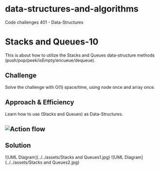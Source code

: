 # data-structures-and-algorithms
Code challenges 401 - Data-Structures

# Stacks and Queues-10
This is about how to utilize the Stacks and Queues data-structure methods (push/pop/peek/isEmpty/encueue/dequeue).
## Challenge
Solve the challenge with O(1) space/time, using node once and array once.

## Approach & Efficiency
Learn how to use (Stacks and Queues) as Data-Structures.

## ![Action flow](https://github.com/Abdallah-401-advanced-javascript/data-structures-and-algorithms/runs/744611896?check_suite_focus=true)

## Solution
![UML Diagram](../../assets/Stacks and Queues1.jpg)
![UML Diagram](../../assets/Stacks and Queues2.jpg)